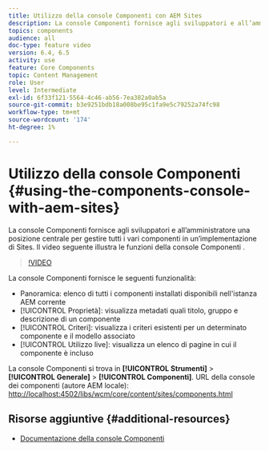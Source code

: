 ```yaml
---
title: Utilizzo della console Componenti con AEM Sites
description: La console Componenti fornisce agli sviluppatori e all’amministratore una posizione centrale per gestire tutti i vari componenti in un’implementazione di Sites. Il video seguente illustra le funzioni della console Componenti .
topics: components
audience: all
doc-type: feature video
version: 6.4, 6.5
activity: use
feature: Core Components
topic: Content Management
role: User
level: Intermediate
exl-id: 6f33f121-5564-4c46-ab56-7ea382a0ab5a
source-git-commit: b3e9251bdb18a008be95c1fa9e5c79252a74fc98
workflow-type: tm+mt
source-wordcount: '174'
ht-degree: 1%

---
```


# Utilizzo della console Componenti {#using-the-components-console-with-aem-sites}

La console Componenti fornisce agli sviluppatori e all’amministratore una posizione centrale per gestire tutti i vari componenti in un’implementazione di Sites. Il video seguente illustra le funzioni della console Componenti .

>[!VIDEO](https://video.tv.adobe.com/v/17417?quality=12&learn=on)

La console Componenti fornisce le seguenti funzionalità:

* Panoramica: elenco di tutti i componenti installati disponibili nell&#39;istanza AEM corrente
* [!UICONTROL Proprietà]: visualizza metadati quali titolo, gruppo e descrizione di un componente
* [!UICONTROL Criteri]: visualizza i criteri esistenti per un determinato componente e il modello associato
* [!UICONTROL Utilizzo live]: visualizza un elenco di pagine in cui il componente è incluso

La console Componenti si trova in **[!UICONTROL Strumenti]** > **[!UICONTROL Generale]** > **[!UICONTROL Componenti]**.
URL della console dei componenti (autore AEM locale): [http://localhost:4502/libs/wcm/core/content/sites/components.html](http://localhost:4502/libs/wcm/core/content/sites/components.html)

## Risorse aggiuntive {#additional-resources}

* [Documentazione della console Componenti](https://helpx.adobe.com/experience-manager/6-5/sites/authoring/using/default-components-console.html)
